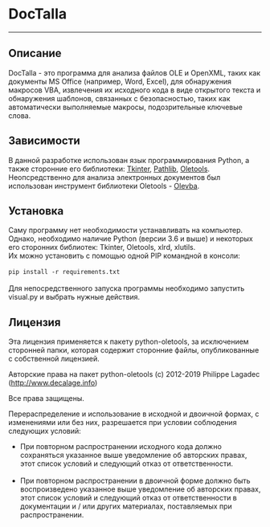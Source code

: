 # DocTalla
---
## Описание
DocTalla - это программа для анализа файлов OLE и OpenXML, таких как документы MS Office (например, Word, Excel), для обнаружения макросов VBA, извлечения их исходного кода в виде открытого текста и обнаружения шаблонов, связанных с безопасностью, таких как автоматически выполняемые макросы, подозрительные ключевые слова.


## Зависимости

В данной разработке использован язык программирования Python, а также сторонние его библиотеки: [Tkinter](https://docs.python.org/3/library/tkinter.html), [Pathlib](https://docs.python.org/3/library/pathlib.html), [Oletools](https://github.com/decalage2/oletools). Неопсредственно для анализа электронных документов был использован инструмент библиотеки Oletools - [Olevba](https://github.com/decalage2/oletools/wiki/olevba).

## Установка
Саму программу нет необходимости устанавливать на компьютер. Однако, необходимо наличие Python (версии 3.6 и выше) и некоторых его сторонних библиотек: Tkinter, Oletools, xlrd, xlutils.<br>
Их можно установить с помощью одной PIP командной в консоли:<br><br>
`pip install -r requirements.txt`<br>
<br>
Для непосредственного запуска программы необходимо запустить visual.py и выбрать нужные действия.

## Лицензия
Эта лицензия применяется к пакету python-oletools, за исключением сторонней папки, которая содержит сторонние файлы, опубликованные с собственной лицензией.

Авторские права на пакет python-oletools (c) 2012-2019 Philippe Lagadec (http://www.decalage.info)

Все права защищены.

Перераспределение и использование в исходной и двоичной формах, с изменениями или без них, разрешается при условии соблюдения следующих условий:

* При повторном распространении исходного кода должно сохраняться указанное выше уведомление об авторских правах, этот список условий и следующий отказ от ответственности.
<br><br>
* При повторном распространении в двоичной форме должно быть воспроизведено указанное выше уведомление об авторских правах, этот список условий и следующий отказ от ответственности в документации и / или других материалах, поставляемых при распространении.